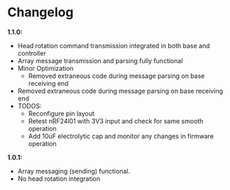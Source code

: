 # Changelog

**1.1.0:**

- Head rotation command transmission integrated in both base and
   controller
- Array message transmission and parsing fully functional
- Minor Optimization
	 - Removed extraneous code during message parsing on
   base receiving end
- Removed extraneous code during message parsing on
   base receiving end 
 - TODOS: 	
	 - Reconfigure pin layout 	
	 - Retest nRF24l01 with 3V3 input and check for same smooth operation 	
	 - Add 10uF electrolytic cap and monitor any changes in firmware operation

**1.0.1:**
- Array messaging (sending) functional.
- No head rotation integration
